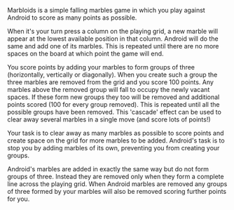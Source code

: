 Marbloids is a simple falling marbles game in which you play against Android to score as many points as possible.
 
When it's your turn press a column on the playing grid, a new marble will appear at the lowest available position in that column. Android will do the same and add one of its marbles. This is repeated until there are no more spaces on the board at which point the game will end.
 
You score points by adding your marbles to form groups of three (horizontally, vertically or diagonally). When you create such a group the three marbles are removed from the grid and you score 100 points. Any marbles above the removed group will fall to occupy the newly vacant spaces. If these form new groups they too will be removed and additional points scored (100 for every group removed). This is repeated until all the possible groups have been removed. This 'cascade' effect can be used to clear away several marbles in a single move (and score lots of points!)
 
Your task is to clear away as many marbles as possible to score points and create space on the grid for more marbles to be added. Android's task is to stop you by adding marbles of its own, preventing you from creating your groups.

Android's marbles are added in exactly the same way but do not form groups of three. Instead they are removed only when they form a complete line across the playing grid. When Android marbles are removed any groups of three formed by your marbles will also be removed scoring further points for you.
